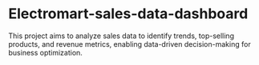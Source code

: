 # Electromart-sales-data-dashboard
This project aims to analyze sales data to identify trends, top-selling products, and revenue metrics, enabling data-driven decision-making for business optimization.
